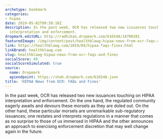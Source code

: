 ```yaml
---
archetype: bookmark
categories:
- hipaa
date: 2019-05-01T09:58:18Z
description: In the past week, OCR has released two new issuances touching on HIPAA
  interpretation and enforcement.
dropmark.editURL: http://radhikan.dropmark.com/616548/18700281
featuredImage: /img/content/post/healthblawg-hipaa-news-from-ocr-faqs-and-fines.jpg
link: https://healthblawg.com/2019/04/hipaa-faqs-fines.html
linkBrand: healthblawg.com
slug: healthblawg-hipaa-news-from-ocr-faqs-and-fines
socialScore: 49
socialScoreSimulated: true
source:
  name: Dropmark
  apiendpoint: https://shah.dropmark.com/616548.json
title: 'HIPAA News from OCR: FAQs and Fines'
---
```

In the past week, OCR has released two new issuances touching on HIPAA interpretation and enforcement. On the one hand, the regulated community eagerly awaits and devours these morsels as they are doled out. On the other hand, these particular morsels are unremarkable sub-regulatory issuances; one restates and interprets regulations in a manner that comes as no surprise to those of us immersed in HIPAA and the other announces an approach to exercising enforcement discretion that may well change again in the future.

